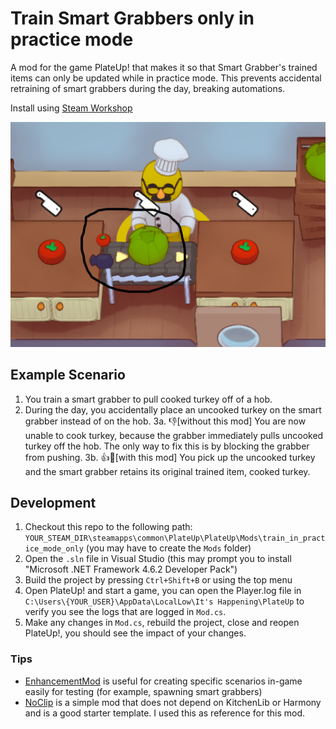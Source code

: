 # Train Smart Grabbers only in practice mode

A mod for the game PlateUp! that makes it so that Smart Grabber's trained items can only be updated while in practice mode. This prevents accidental retraining of smart grabbers during the day, breaking automations.

Install using [Steam Workshop](https://steamcommunity.com/sharedfiles/filedetails/?id=2932832938)

![screenshot.png](screenshot.png)

## Example Scenario
1. You train a smart grabber to pull cooked turkey off of a hob.
2. During the day, you accidentally place an uncooked turkey on the smart grabber instead of on the hob.
3a. 👎[without this mod] You are now unable to cook turkey, because the grabber immediately pulls uncooked turkey off the hob. The only way to fix this is by blocking the grabber from pushing.
3b. 👍🎉[with this mod] You pick up the uncooked turkey and the smart grabber retains its original trained item, cooked turkey.


## Development
1. Checkout this repo to the following path: `YOUR_STEAM_DIR\steamapps\common\PlateUp\PlateUp\Mods\train_in_practice_mode_only` (you may have to create the `Mods` folder)
2. Open the `.sln` file in Visual Studio (this may prompt you to install "Microsoft .NET Framework 4.6.2 Developer Pack")
3. Build the project by pressing `Ctrl+Shift+B` or using the top menu
4. Open PlateUp! and start a game, you can open the Player.log file in `C:\Users\{YOUR_USER}\AppData\LocalLow\It's Happening\PlateUp` to verify you see the logs that are logged in `Mod.cs`.
5. Make any changes in `Mod.cs`, rebuild the project, close and reopen PlateUp!, you should see the impact of your changes.

### Tips
- [EnhancementMod](https://steamcommunity.com/sharedfiles/filedetails/?id=2908609256) is useful for creating specific scenarios in-game easily for testing (for example, spawning smart grabbers)
- [NoClip](https://github.com/Tremolo4/plateup-mods) is a simple mod that does not depend on KitchenLib or Harmony and is a good starter template. I used this as reference for this mod.
